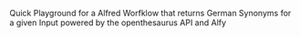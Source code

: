 Quick Playground for a Alfred Worfklow that returns German Synonyms for a given Input
powered by the openthesaurus API and Alfy
